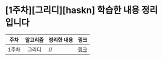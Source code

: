# [1주차][그리디][haskn] 학습한 내용 정리입니다

| 주차  | 알고리즘 | 정리한 내용              | 링크     |
| :---: | :------: | ------------------------ | -------- |
| 1주차 |  그리디  | // | [링크]() |
